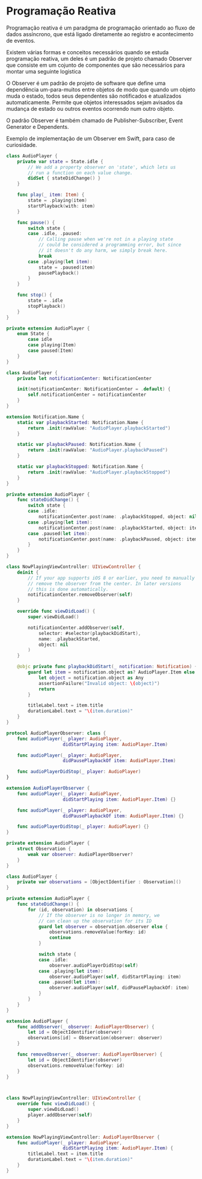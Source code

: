 # Programação Reativa

Programação reativa é um paradgma de programação orientado ao fluxo de dados assíncrono, que está ligado diretamente ao registro e acontecimento de eventos.

Existem várias formas e conceitos necessários quando se estuda programação reativa, um deles é um padrão de projeto chamado Observer que consiste em um cojunto de componentes que são necessários para montar uma seguinte logistica

O Observer é um padrão de projeto de software que define uma dependência um-para-muitos entre objetos de modo que quando um objeto muda o estado, todos seus dependentes são notificados e atualizados automaticamente. Permite que objetos interessados sejam avisados da mudança de estado ou outros eventos ocorrendo num outro objeto.

O padrão Observer é também chamado de Publisher-Subscriber, Event Generator e Dependents.


Exemplo de implementação de um Observer em Swift, para caso de curiosidade. 

```swift 
class AudioPlayer {
    private var state = State.idle {
        // We add a property observer on 'state', which lets us
        // run a function on each value change.
        didSet { stateDidChange() }
    }

    func play(_ item: Item) {
        state = .playing(item)
        startPlayback(with: item)
    }

    func pause() {
        switch state {
        case .idle, .paused:
            // Calling pause when we're not in a playing state
            // could be considered a programming error, but since
            // it doesn't do any harm, we simply break here.
            break
        case .playing(let item):
            state = .paused(item)
            pausePlayback()
        }
    }

    func stop() {
        state = .idle
        stopPlayback()
    }
}

private extension AudioPlayer {
    enum State {
        case idle
        case playing(Item)
        case paused(Item)
    }
}

class AudioPlayer {
    private let notificationCenter: NotificationCenter

    init(notificationCenter: NotificationCenter = .default) {
        self.notificationCenter = notificationCenter
    }
}

extension Notification.Name {
    static var playbackStarted: Notification.Name {
        return .init(rawValue: "AudioPlayer.playbackStarted")
    }

    static var playbackPaused: Notification.Name {
        return .init(rawValue: "AudioPlayer.playbackPaused")
    }

    static var playbackStopped: Notification.Name {
        return .init(rawValue: "AudioPlayer.playbackStopped")
    }
}

private extension AudioPlayer {
    func stateDidChange() {
        switch state {
        case .idle:
            notificationCenter.post(name: .playbackStopped, object: nil)
        case .playing(let item):
            notificationCenter.post(name: .playbackStarted, object: item)
        case .paused(let item):
            notificationCenter.post(name: .playbackPaused, object: item)
        }
    }
}

class NowPlayingViewController: UIViewController {
    deinit {
        // If your app supports iOS 8 or earlier, you need to manually
        // remove the observer from the center. In later versions
        // this is done automatically.
        notificationCenter.removeObserver(self)
    }

    override func viewDidLoad() {
        super.viewDidLoad()

        notificationCenter.addObserver(self,
            selector: #selector(playbackDidStart),
            name: .playbackStarted,
            object: nil
        )
    }

    @objc private func playbackDidStart(_ notification: Notification) {
        guard let item = notification.object as? AudioPlayer.Item else {
            let object = notification.object as Any
            assertionFailure("Invalid object: \(object)")
            return
        }

        titleLabel.text = item.title
        durationLabel.text = "\(item.duration)"
    }
}

protocol AudioPlayerObserver: class {
    func audioPlayer(_ player: AudioPlayer,
                     didStartPlaying item: AudioPlayer.Item)

    func audioPlayer(_ player: AudioPlayer, 
                     didPausePlaybackOf item: AudioPlayer.Item)

    func audioPlayerDidStop(_ player: AudioPlayer)
}

extension AudioPlayerObserver {
    func audioPlayer(_ player: AudioPlayer,
                     didStartPlaying item: AudioPlayer.Item) {}

    func audioPlayer(_ player: AudioPlayer, 
                     didPausePlaybackOf item: AudioPlayer.Item) {}

    func audioPlayerDidStop(_ player: AudioPlayer) {}
}

private extension AudioPlayer {
    struct Observation {
        weak var observer: AudioPlayerObserver?
    }
}

class AudioPlayer {
    private var observations = [ObjectIdentifier : Observation]()
}

private extension AudioPlayer {
    func stateDidChange() {
        for (id, observation) in observations {
            // If the observer is no longer in memory, we
            // can clean up the observation for its ID
            guard let observer = observation.observer else {
                observations.removeValue(forKey: id)
                continue
            }

            switch state {
            case .idle:
                observer.audioPlayerDidStop(self)
            case .playing(let item):
                observer.audioPlayer(self, didStartPlaying: item)
            case .paused(let item):
                observer.audioPlayer(self, didPausePlaybackOf: item)
            }
        }
    }
}

extension AudioPlayer {
    func addObserver(_ observer: AudioPlayerObserver) {
        let id = ObjectIdentifier(observer)
        observations[id] = Observation(observer: observer)
    }

    func removeObserver(_ observer: AudioPlayerObserver) {
        let id = ObjectIdentifier(observer)
        observations.removeValue(forKey: id)
    }
}



class NowPlayingViewController: UIViewController {
    override func viewDidLoad() {
        super.viewDidLoad()
        player.addObserver(self)
    }
}

extension NowPlayingViewController: AudioPlayerObserver {
    func audioPlayer(_ player: AudioPlayer,
                     didStartPlaying item: AudioPlayer.Item) {
        titleLabel.text = item.title
        durationLabel.text = "\(item.duration)"
    }
}








